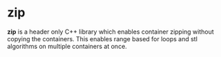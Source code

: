 # zip
**zip** is a header only C++ library which enables container zipping without copying the containers. 
This enables range based for loops and stl algorithms on multiple containers at once.

